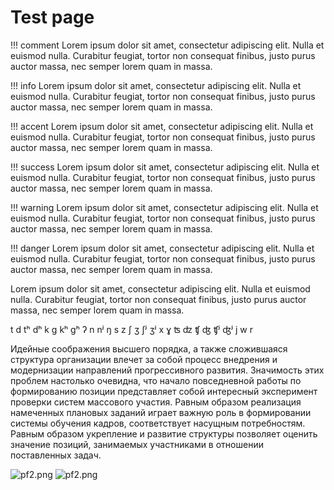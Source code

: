 # Test page

!!! comment
    Lorem ipsum dolor sit amet, consectetur adipiscing elit. Nulla et euismod
    nulla. Curabitur feugiat, tortor non consequat finibus, justo purus auctor
    massa, nec semper lorem quam in massa.

!!! info 
    Lorem ipsum dolor sit amet, consectetur adipiscing elit. Nulla et euismod
    nulla. Curabitur feugiat, tortor non consequat finibus, justo purus auctor
    massa, nec semper lorem quam in massa.

!!! accent 
    Lorem ipsum dolor sit amet, consectetur adipiscing elit. Nulla et euismod
    nulla. Curabitur feugiat, tortor non consequat finibus, justo purus auctor
    massa, nec semper lorem quam in massa.

!!! success
    Lorem ipsum dolor sit amet, consectetur adipiscing elit. Nulla et euismod
    nulla. Curabitur feugiat, tortor non consequat finibus, justo purus auctor
    massa, nec semper lorem quam in massa.

!!! warning
    Lorem ipsum dolor sit amet, consectetur adipiscing elit. Nulla et euismod
    nulla. Curabitur feugiat, tortor non consequat finibus, justo purus auctor
    massa, nec semper lorem quam in massa.

!!! danger
    Lorem ipsum dolor sit amet, consectetur adipiscing elit. Nulla et euismod
    nulla. Curabitur feugiat, tortor non consequat finibus, justo purus auctor
    massa, nec semper lorem quam in massa.

Lorem ipsum dolor sit amet, consectetur adipiscing elit. Nulla et euismod
nulla. Curabitur feugiat, tortor non consequat finibus, justo purus auctor
massa, nec semper lorem quam in massa.

t d tʰ dʰ k g kʰ gʰ ʔ n nʲ ŋ s z ʃ ʒ ʃʲ ʒʲ x ɣ ʦ ʣ ʧ ʤ ʧʲ ʤʲ j w r

Идейные соображения высшего порядка, а также сложившаяся структура организации влечет за собой процесс внедрения и модернизации направлений прогрессивного развития. Значимость этих проблем настолько очевидна, что начало повседневной работы по формированию позиции представляет собой интересный эксперимент проверки систем массового участия. Равным образом реализация намеченных плановых заданий играет важную роль в формировании системы обучения кадров, соответствует насущным потребностям. Равным образом укрепление и развитие структуры позволяет оценить значение позиций, занимаемых участниками в отношении поставленных задач.

![pf2.png](pf2.png)
![pf2.png](pf3.png)